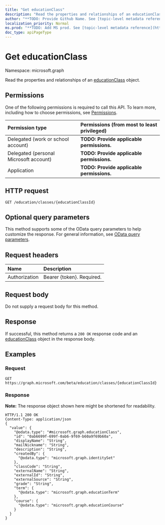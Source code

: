 ```yaml
---
title: "Get educationClass"
description: "Read the properties and relationships of an educationClass object."
author: "**TODO: Provide Github Name. See [topic-level metadata reference](https://msgo.azurewebsites.net/add/document/guidelines/metadata.html#topic-level-metadata)**"
localization_priority: Normal
ms.prod: "**TODO: Add MS prod. See [topic-level metadata reference](https://msgo.azurewebsites.net/add/document/guidelines/metadata.html#topic-level-metadata)**"
doc_type: apiPageType
---
```


# Get educationClass

Namespace: microsoft.graph

Read the properties and relationships of an [educationClass](../resources/educationclass.md) object.

## Permissions
One of the following permissions is required to call this API. To learn more, including how to choose permissions, see [Permissions](/concepts/permissions-reference.md).

|Permission type|Permissions (from most to least privileged)|
|:---|:---|
|Delegated (work or school account)|**TODO: Provide applicable permissions.**|
|Delegated (personal Microsoft account)|**TODO: Provide applicable permissions.**|
|Application|**TODO: Provide applicable permissions.**|

## HTTP request

<!-- {
  "blockType": "ignored"
}
-->
``` http
GET /education/classes/{educationClassId}
```

## Optional query parameters
This method supports some of the OData query parameters to help customize the response. For general information, see [OData query parameters](/graph/query-parameters).

## Request headers
|Name|Description|
|:---|:---|
|Authorization|Bearer {token}. Required.|

## Request body
Do not supply a request body for this method.

## Response

If successful, this method returns a `200 OK` response code and an [educationClass](../resources/educationclass.md) object in the response body.

## Examples

### Request
<!-- {
  "blockType": "request",
  "name": "get_educationclass"
}
-->
``` http
GET https://graph.microsoft.com/beta/education/classes/{educationClassId}
```

### Response
**Note:** The response object shown here might be shortened for readability.
<!-- {
  "blockType": "response",
  "truncated": true,
  "@odata.type": "microsoft.graph.educationClass"
}
-->
``` http
HTTP/1.1 200 OK
Content-Type: application/json
{
  "value": {
    "@odata.type": "#microsoft.graph.educationClass",
    "id": "0ab6699f-699f-0ab6-9f69-b60a9f69b60a",
    "displayName": "String",
    "mailNickname": "String",
    "description": "String",
    "createdBy": {
      "@odata.type": "microsoft.graph.identitySet"
    },
    "classCode": "String",
    "externalName": "String",
    "externalId": "String",
    "externalSource": "String",
    "grade": "String",
    "term": {
      "@odata.type": "microsoft.graph.educationTerm"
    },
    "course": {
      "@odata.type": "microsoft.graph.educationCourse"
    }
  }
}
```


